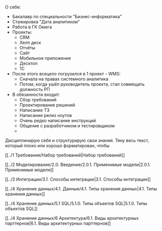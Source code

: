 
О себе:
- Бакалавр по специальности "Бизнес-информатика"
- Стажировка "Дата аналитиком"
- Работа в ГК Омега
- Проекты:
	- CRM
	- Хелп деск
	- Отчёты
	- Сайт
	- Мобильное приложение
	- Десктоп
	- 1С
- После этого всецело погрузился в 1 проект - WMS:
	- Сначала на правах системного аналитика
	- Потом, когда ушёл руководитель проекта, стал совмещать должность РП
- В обязанности входит:
	- Сбор требований
	- Проектирование решений
	- Написание ТЗ
	- Написание релиз ноутов
	- Очень редко написание инструкций
	- Общение с разработчиком и тестировщиком
	- 


Дисциплинирую себя и структурирую свои знания. Тяну весь текст, который плохо или хорошо форматирован, чтобы 


[[../1 Требования/Набор требований|Набор требований]]

[[../2 Моделирование/2.0. Введение/2.0.1. Применимые модели|2.0.1. Применимые модели]]

[[../3 Интеграции/3.1. Способы интеграции|3.1. Способы интеграции]]

[[../4 Хранение данных/4.1. Данные/4.1. Типы хранения данных|4.1. Типы хранения данных]]

[[../4 Хранение данных/5.1 SQL/5.1.0. Типы объектов SQL|5.1.0. Типы объектов SQL]]

[[../4 Хранение данных/6 Архитектура/6.1. Виды архитектурных парттернов|6.1. Виды архитектурных парттернов]]